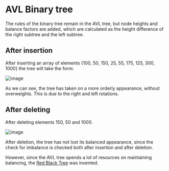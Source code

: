 # AVL Binary tree

The rules of the binary tree remain in the AVL tree, but node heights and balance factors are added, 
which are calculated as the height difference of the right subtree and the left subtree.

## After insertion
After inserting an array of elements {100, 50, 150, 25, 55, 175, 125, 300, 1000} the tree will take the form:

![image](https://github.com/zpnst/different-trees/assets/105946529/04e6011a-4ba5-49d5-b7e9-c713629c8e1a)

As we can see, the tree has taken on a more orderly appearance, without overweights.
This is due to the right and left rotations.

## After deleting
After deleting elements 150, 50 and 1000.

![image](https://github.com/zpnst/different-trees/assets/105946529/677cf4e8-b9ed-4bd4-8dde-abc258d94274)

After deletion, the tree has not lost its balanced appearance, 
since the check for imbalance is checked both after insertion and after deletion.

However, since the AVL tree spends a lot of resources on maintaining balancing, the [Red Black Tree](../red-black-tree/) was invented.
